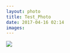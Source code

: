 ```yaml
---
layout: photo
title: Test_Photo
date: 2017-04-16 02:14
images: 
---
```


![]({{site:url}}/photo/20170416/tf.jpg)